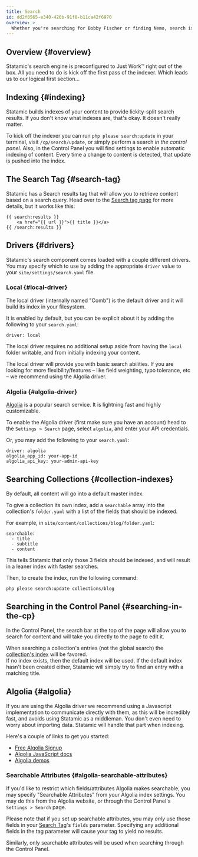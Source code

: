 ```yaml
---
title: Search
id: dd2f8565-e340-426b-91f8-b11ca42f6970
overview: >
  Whether you're searching for Bobby Fischer or finding Nemo, search is a common staple of the web experience. Who has time for clicking? Get searching!
---
```


## Overview {#overview}

Statamic's search engine is preconfigured to Just Work™ right out of the box. All you need to do is kick off the first pass of the indexer. Which leads us to our logical first section...

## Indexing {#indexing}

Statamic builds indexes of your content to provide lickity-split search results. If you don't know what indexes are, that's okay. It doesn't really matter.

To kick off the indexer you can run `php please search:update` in your terminal, visit `/cp/search/update`, or simply perform a search _in the control panel_. Also, in the Control Panel you will find settings to enable automatic indexing of content. Every time a change to content is detected, that update is pushed into the index.

## The Search Tag {#search-tag}

Statamic has a Search results tag that will allow you to retrieve content based on a search query. Head over to the [Search tag page][search_tag] for more details, but it works like this:

```
{{ search:results }}
	<a href="{{ url }}">{{ title }}</a>
{{ /search:results }}
```

## Drivers {#drivers}

Statamic's search component comes loaded with a couple different drivers. You may specify which to use by adding the appropriate 
`driver` value to your `site/settings/search.yaml` file.

### Local {#local-driver}

The local driver (internally named "Comb") is the default driver and it will build its index in your filesystem.

It is enabled by default, but you can be explicit about it by adding the following to your `search.yaml`:

``` .lang-yaml
driver: local
```

The local driver requires no additional setup aside from having the `local` folder writable, and from initially indexing your content.

The local driver will provide you with basic search abilities. If you are looking for more flexibility/features –
like field weighting, typo tolerance, etc – we recommend using the Algolia driver.

### Algolia {#algolia-driver}

[Algolia](https://www.algolia.com/referrals/36eaab9b/join) is a popular search service. It is lightning fast and highly customizable.

To enable the Algolia driver (first make sure you have an account) head to the `Settings > Search` page, select `algolia`, and enter your API credentials.

Or, you may add the following to your `search.yaml`:

``` .lang-yaml
driver: algolia
algolia_app_id: your-app-id
algolia_api_key: your-admin-api-key
```

## Searching Collections {#collection-indexes}

By default, all content will go into a default master index.

To give a collection its own index, add a `searchable` array into the collection's `folder.yaml` with a list of the fields that should be indexed.

For example, in `site/content/collections/blog/folder.yaml`:

``` .lang-yaml
searchable:
  - title
  - subtitle
  - content
```

This tells Statamic that only those 3 fields should be indexed, and will result in a leaner index with faster searches.

Then, to create the index, run the following command:

``` .lang-bash
php please search:update collections/blog
```


## Searching in the Control Panel {#searching-in-the-cp}
In the Control Panel, the search bar at the top of the page will allow you to search for content and will take you directly to the page to edit it.

When searching a collection's entries (not the global search) the [collection's index](#collection-indexes) will be favored.  
If no index exists, then the default index will be used. If the default index hasn't been created either, Statamic will simply try to find an entry with a matching title.


## Algolia {#algolia}

If you are using the Algolia driver we recommend using a Javascript implementation to communicate directly with them, as this will be incredibly fast, and avoids using Statamic as a middleman. You don't even need to worry about importing data. Statamic will handle that part when indexing.

Here's a couple of links to get you started:

- [Free Algolia Signup](https://www.algolia.com/referrals/36eaab9b/join)
- [Algolia JavaScript docs](https://www.algolia.com/doc/javascript)
- [Algolia demos](https://www.algolia.com/demos)

### Searchable Attributes {#algolia-searchable-attributes}

If you'd like to restrict which fields/attributes Algolia makes searchable, you may specify "Searchable Attributes"
from your Algolia index settings. You may do this from the Algolia website, or through the Control Panel's `Settings > Search`
page.

Please note that if you set up searchable attributes, you may _only_ use those fields in your [Search Tag][search_tag]'s
`fields` parameter. Specifying any additional fields in the tag parameter will cause your tag to yield no results.

Similarly, only searchable attributes will be used when searching through the Control Panel.

[search_tag]: /tags/search
